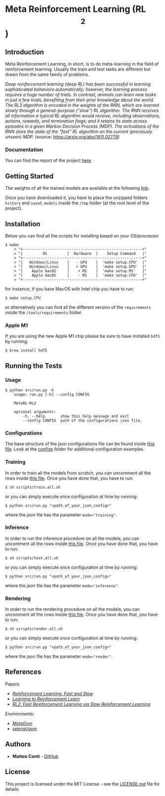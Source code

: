 # Meta Reinforcement Learning (RL$$^2$$)


## Introduction
Meta Reinforcement Learning, in short, is to do meta-learning in the field of reinforcement learning. Usually the train and test tasks are different but drawn from the same family of problems.

*Deep reinforcement learning (deep RL) has been successful in learning sophisticated behaviors automatically; however, the learning process requires a huge number of trials. In contrast, animals can learn new tasks in just a few trials, benefiting from their prior knowledge about the world. The RL2 algorithm is encoded in the weights of the RNN, which are learned slowly through a general-purpose ("slow") RL algorithm. The RNN receives all information a typical RL algorithm would receive, including observations, actions, rewards, and termination flags; and it retains its state across episodes in a given Markov Decision Process (MDP). The activations of the RNN store the state of the "fast" RL algorithm on the current (previously unseen) MDP.*
(source: https://arxiv.org/abs/1611.02779)

### Documentation
You can find the report of the project [here](./report.pdf).


## Getting Started
The weights of all the trained models are available at the following [link](https://drive.google.com/file/d/1n7UWrFqtV7kDPFTmXopX99uZsP4ddxM8/view?usp=sharing). 

Once you have downloaded it, you have to place the unzipped folders `history` and `saved_models` 
inside the `/tmp` folder (at the root level of the project).


## Installation
Below you can find all the scripts for installing based on your OS/processor
```
$ make
    > "+------------------------------------------------------+"
    > "|         OS         |  Hardware  |    Setup Command   |"
    > "+------------------------------------------------------+"
    > "|   Windows/Linux    |   - GPU    |  'make setup.CPU'  |"
    > "|   Windows/Linux    |   + GPU    |  'make setup.GPU'  |"
    > "|    Apple macOS     |    + M1    |  'make setup.M1'   |"
    > "|    Apple macOS     |    - M1    |  'make setup.CPU'  |"
    > "+------------------------------------------------------+"
```
for instance, if you have MacOS with Intel chip you have to run:
```
$ make setup.CPU
```
or alternatively you can find all the different version of the `requirements` inside the `/tools/requirements` folder.

### Apple M1
If you are using the new Apple M1 chip please be sure to have installed `hdf5` by running:
```
$ brew install hdf5
```


## Running the Tests
### Usage
```
$ python src/run.py -h
    usage: run.py [-h] --config CONFIG

    MetaRL-RL2

    optional arguments:
        -h, --help       show this help message and exit
        --config CONFIG  path of the configurations json file.
```

### Configurations
The base structure of the json configurations file can be found inside [this file](./configs/default.json). Look at the [configs](./configs/) folder for additional configuration examples.

### Training
In order to train all the models from scratch, you can uncomment all the rows inside [this file](./scripts/train.all.sh). Once you have done that, you have to run:
```
$ sh scripts/train.all.sh
```
or you can simply execute once configuration at time by running:
```
$ python src/run.py "<path_of_your_json_config>"
```
where the json file has the parameter `mode="training"`.

### Inference
In order to run the inference procedure on all the models, you can uncomment all the rows inside [this file](./scripts/test.all.sh). Once you have done that, you have to run:
```
$ sh scripts/test.all.sh
```
or you can simply execute once configuration at time by running:
```
$ python src/run.py "<path_of_your_json_config>"
```
where the json file has the parameter `mode="inference"`.

### Rendering
In order to run the rendering procedure on all the models, you can uncomment all the rows inside [this file](./scripts/render.all.sh). Once you have done that, you have to run:
```
$ sh scripts/render.all.sh
```
or you can simply execute once configuration at time by running:
```
$ python src/run.py "<path_of_your_json_config>"
```
where the json file has the parameter `mode="render"`.


## References
Papers
 - [*Reinforcement Learning, Fast and Slow*](https://www.cell.com/action/showPdf?pii=S1364-6613%2819%2930061-0)
 - [*Learning to Reinforcement Learn*](https://arxiv.org/abs/1611.05763)
 - [*RL2: Fast Reinforcement Learning via Slow Reinforcement Learning*](https://arxiv.org/abs/1611.02779)

Environments:
 - [*MetaGym*](https://github.com/PaddlePaddle/MetaGym)
 - [*openai/gym*](https://github.com/openai/gym)


## Authors
- **Matteo Conti** - [GitHub](https://github.com/contimatteo)


## License

This project is licensed under the MIT License - see the [LICENSE.md](LICENSE.md) file for details
